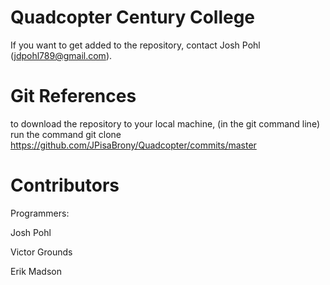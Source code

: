 Quadcopter Century College
==========

If you want to get added to the repository, contact Josh Pohl (jdpohl789@gmail.com).

Git References
==========
to download the repository to your local machine, (in the git command line) run the command
git clone https://github.com/JPisaBrony/Quadcopter/commits/master

Contributors
==========
Programmers:

Josh Pohl

Victor Grounds

Erik Madson

